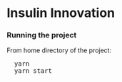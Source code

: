 # Insulin Innovation

### Running the project

From home directory of the project:
<pre>
  yarn
  yarn start
</pre>
